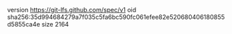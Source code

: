 version https://git-lfs.github.com/spec/v1
oid sha256:35d994684279a7f035c5fa6bc590fc061efee82e520680406180855d5855ca4e
size 2164
